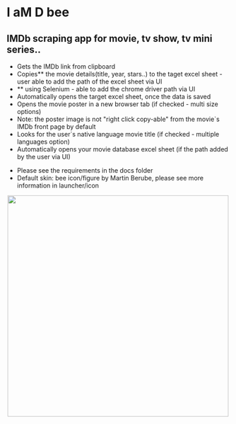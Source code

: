 # I aM D bee
## IMDb scraping app for movie, tv show, tv mini series..
- Gets the IMDb link from clipboard
- Copies** the movie details(title, year, stars..) to the taget excel sheet - user able to add the path of the excel sheet via UI
- ** using Selenium - able to add the chrome driver path via UI
- Automatically opens the target excel sheet, once the data is saved
- Opens the movie poster in a new browser tab (if checked - multi size options)
- Note: the poster image is not "right click copy-able" from the movie`s IMDb front page by default
- Looks for the user`s native language movie title (if checked - multiple languages option)
- Automatically opens your movie database excel sheet (if the path added by the user via UI)
$~$
* Please see the requirements in the docs folder
* Default skin: bee icon/figure by Martin Berube, please see more information in launcher/icon
$~$
<div align="center">
    <img src="https://raw.githubusercontent.com/K4KarolE/31_I_aM_D_bee/main/docs/promo/default.png" width="500px"</img> 
</div>
